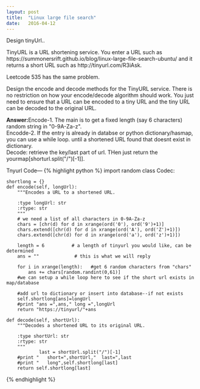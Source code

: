 ```yaml
---
layout: post
title:  "Linux large file search"
date:   2016-04-12
---
```


<p class="intro"><span class="dropcap">D</span>esign tinyUrl..</p>
TinyURL is a URL shortening service.  You enter a URL such as https://summonersrift.github.io/blog/linux-large-file-search-ubuntu/  and it returns a short URL such as http://tinyurl.com/R3iAsk.

Leetcode 535 has the same problem. 

Design the encode and decode methods for the TinyURL service. There is no restriction on how your encode/decode algorithm should work. You just need to ensure that a URL can be encoded to a tiny URL and the tiny URL can be decoded to the original URL.

<b>Answer:</b>Encode-1. The main is to get a fixed length (say 6 characters) random string in "0-9A-Za-z".
<br>Encodde-2. If the entry is already in databse or python dictionary/hasmap, you can use a while loop. until a shortened URL found that doesnt exist in dictionary.
<br>Decode: retrieve the key/last part of url. THen just return the yourmap[shorturl.split("/")[-1]].
<br>


Tnyurl Code—
{% highlight python %}
import random
class Codec:
    
    shortlong = {}
    def encode(self, longUrl):
        """Encodes a URL to a shortened URL.
        
        :type longUrl: str
        :rtype: str
        """
        # we need a list of all characters in 0-9A-Za-z
        chars = [chr(d) for d in xrange(ord('0'), ord('9')+1)]
        chars.extend([chr(d) for d in xrange(ord('A'), ord('Z')+1)])
        chars.extend([chr(d) for d in xrange(ord('a'), ord('z')+1)])
        
        length = 6          # a length of tinyurl you would like, can be determined
        ans = ""             # this is what we will reply
        	     
        for i in xrange(length):   #get 6 random characters from "chars"
            ans += chars[random.randint(0,61)]
        #we can setup a while loop here to see if the short url exists in map/database

        #add url to dictionary or insert into database--if not exists
        self.shortlong[ans]=longUrl
        #print "ans =",ans," long =",longUrl
        return "https://tinyurl/"+ans        

    def decode(self, shortUrl):
        """Decodes a shortened URL to its original URL.
        
        :type shortUrl: str
        :rtype: str
        """
				last = shortUrl.split("/")[-1]
        #print "   short=",shortUrl,"  last=",last
        #print "   long",self.shortlong[last]
        return self.shortlong[last]
{% endhighlight %}


<h4></h4>
